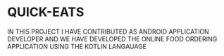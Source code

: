 # QUICK-EATS
IN THIS PROJECT I HAVE CONTRIBUTED AS ANDROID APPLICATION DEVELOPER AND WE HAVE DEVELOPED THE ONLINE FOOD ORDERING APPLICATION USING THE KOTLIN LANGAUAGE
